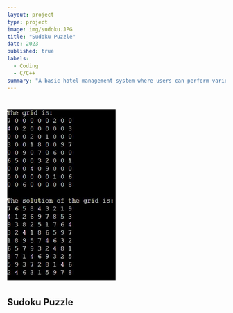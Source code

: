 ```yaml
---
layout: project
type: project
image: img/sudoku.JPG
title: "Sudoku Puzzle"
date: 2023
published: true
labels:
  - Coding
  - C/C++
summary: "A basic hotel management system where users can perform various operations."
---
```


# <img width="250px"  src="/img/sudoku.JPG" >

## Sudoku Puzzle

